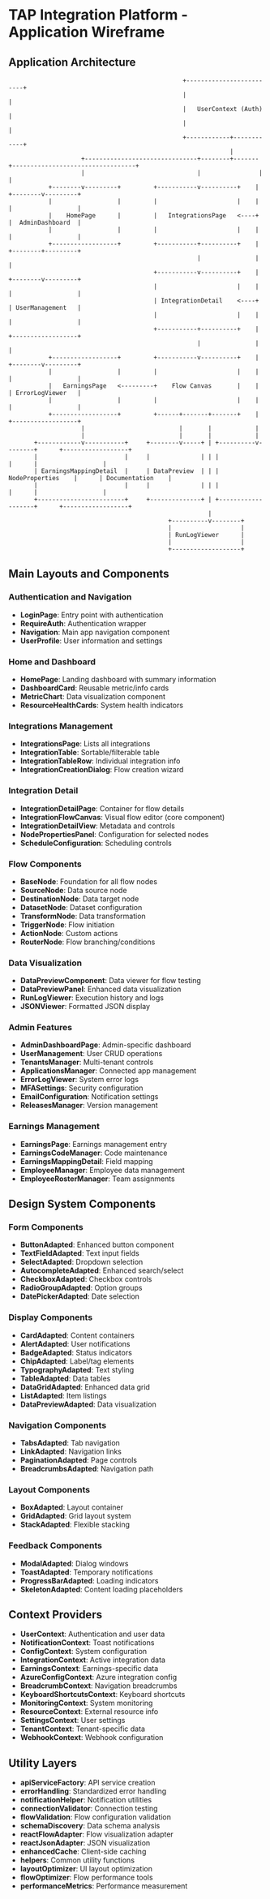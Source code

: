 # TAP Integration Platform - Application Wireframe

## Application Architecture

```
                                                +-------------------------+
                                                |                         |
                                                |   UserContext (Auth)    |
                                                |                         |
                                                +------------+------------+
                                                             |
                    +-------------------------------+--------+-------+----------------------------------+
                    |                               |                |                                  |
           +--------v---------+         +-----------v----------+    |                         +--------v---------+
           |                  |         |                      |    |                         |                  |
           |    HomePage      |         |   IntegrationsPage   <----+                         |  AdminDashboard  |
           |                  |         |                      |    |                         |                  |
           +------------------+         +-----------+----------+    |                         +--------+---------+
                                                    |               |                                  |
                                        +-----------v----------+    |                         +--------v---------+
                                        |                      |    |                         |                  |
                                        | IntegrationDetail    <----+                         | UserManagement   |
                                        |                      |    |                         |                  |
                                        +-----------+----------+    |                         +------------------+
                                                    |               |                                  |
           +------------------+         +-----------v----------+    |                         +--------v---------+
           |                  |         |                      |    |                         |                  |
           |   EarningsPage   <---------+    Flow Canvas       |    |                         | ErrorLogViewer   |
           |                  |         |                      |    |                         |                  |
           +------------------+         +------+-------+-------+    |                         +------------------+
                    |                          |       |            |
                    |                          |       |            |               
       +------------v-----------+     +--------v-----+ | +----------v--------+      +------------------+
       |                        |     |              | | |                   |      |                  |
       | EarningsMappingDetail  |     | DataPreview  | | | NodeProperties    |      | Documentation    |
       |                        |     |              | | |                   |      |                  |
       +------------------------+     +--------------+ | +-------------------+      +------------------+
                                                       |
                                            +----------v--------+
                                            |                   |
                                            | RunLogViewer      |
                                            |                   |
                                            +-------------------+
```

## Main Layouts and Components

### Authentication and Navigation
- **LoginPage**: Entry point with authentication
- **RequireAuth**: Authentication wrapper
- **Navigation**: Main app navigation component
- **UserProfile**: User information and settings

### Home and Dashboard
- **HomePage**: Landing dashboard with summary information
- **DashboardCard**: Reusable metric/info cards
- **MetricChart**: Data visualization component
- **ResourceHealthCards**: System health indicators

### Integrations Management
- **IntegrationsPage**: Lists all integrations
- **IntegrationTable**: Sortable/filterable table
- **IntegrationTableRow**: Individual integration info
- **IntegrationCreationDialog**: Flow creation wizard

### Integration Detail
- **IntegrationDetailPage**: Container for flow details
- **IntegrationFlowCanvas**: Visual flow editor (core component)
- **IntegrationDetailView**: Metadata and controls
- **NodePropertiesPanel**: Configuration for selected nodes
- **ScheduleConfiguration**: Scheduling controls

### Flow Components
- **BaseNode**: Foundation for all flow nodes
- **SourceNode**: Data source node
- **DestinationNode**: Data target node
- **DatasetNode**: Dataset configuration
- **TransformNode**: Data transformation
- **TriggerNode**: Flow initiation
- **ActionNode**: Custom actions
- **RouterNode**: Flow branching/conditions

### Data Visualization
- **DataPreviewComponent**: Data viewer for flow testing
- **DataPreviewPanel**: Enhanced data visualization
- **RunLogViewer**: Execution history and logs
- **JSONViewer**: Formatted JSON display

### Admin Features
- **AdminDashboardPage**: Admin-specific dashboard
- **UserManagement**: User CRUD operations
- **TenantsManager**: Multi-tenant controls
- **ApplicationsManager**: Connected app management
- **ErrorLogViewer**: System error logs
- **MFASettings**: Security configuration
- **EmailConfiguration**: Notification settings
- **ReleasesManager**: Version management

### Earnings Management
- **EarningsPage**: Earnings management entry
- **EarningsCodeManager**: Code maintenance
- **EarningsMappingDetail**: Field mapping
- **EmployeeManager**: Employee data management
- **EmployeeRosterManager**: Team assignments

## Design System Components

### Form Components
- **ButtonAdapted**: Enhanced button component
- **TextFieldAdapted**: Text input fields
- **SelectAdapted**: Dropdown selection
- **AutocompleteAdapted**: Enhanced search/select
- **CheckboxAdapted**: Checkbox controls
- **RadioGroupAdapted**: Option groups
- **DatePickerAdapted**: Date selection

### Display Components
- **CardAdapted**: Content containers
- **AlertAdapted**: User notifications
- **BadgeAdapted**: Status indicators
- **ChipAdapted**: Label/tag elements
- **TypographyAdapted**: Text styling
- **TableAdapted**: Data tables
- **DataGridAdapted**: Enhanced data grid
- **ListAdapted**: Item listings
- **DataPreviewAdapted**: Data visualization

### Navigation Components
- **TabsAdapted**: Tab navigation
- **LinkAdapted**: Navigation links
- **PaginationAdapted**: Page controls
- **BreadcrumbsAdapted**: Navigation path

### Layout Components
- **BoxAdapted**: Layout container
- **GridAdapted**: Grid layout system
- **StackAdapted**: Flexible stacking

### Feedback Components
- **ModalAdapted**: Dialog windows
- **ToastAdapted**: Temporary notifications
- **ProgressBarAdapted**: Loading indicators
- **SkeletonAdapted**: Content loading placeholders

## Context Providers

- **UserContext**: Authentication and user data
- **NotificationContext**: Toast notifications
- **ConfigContext**: System configuration
- **IntegrationContext**: Active integration data
- **EarningsContext**: Earnings-specific data
- **AzureConfigContext**: Azure integration config
- **BreadcrumbContext**: Navigation breadcrumbs
- **KeyboardShortcutsContext**: Keyboard shortcuts
- **MonitoringContext**: System monitoring
- **ResourceContext**: External resource info
- **SettingsContext**: User settings
- **TenantContext**: Tenant-specific data
- **WebhookContext**: Webhook configuration

## Utility Layers

- **apiServiceFactory**: API service creation
- **errorHandling**: Standardized error handling
- **notificationHelper**: Notification utilities
- **connectionValidator**: Connection testing
- **flowValidation**: Flow configuration validation
- **schemaDiscovery**: Data schema analysis
- **reactFlowAdapter**: Flow visualization adapter
- **reactJsonAdapter**: JSON visualization
- **enhancedCache**: Client-side caching
- **helpers**: Common utility functions
- **layoutOptimizer**: UI layout optimization
- **flowOptimizer**: Flow performance tools
- **performanceMetrics**: Performance measurement
